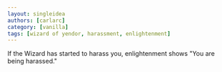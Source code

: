 ```yaml
---
layout: singleidea
authors: [carlarc]
category: [vanilla]
tags: [wizard of yendor, harassment, enlightenment]
---
```

If the Wizard has started to harass you, enlightenment shows "You are being harassed."
